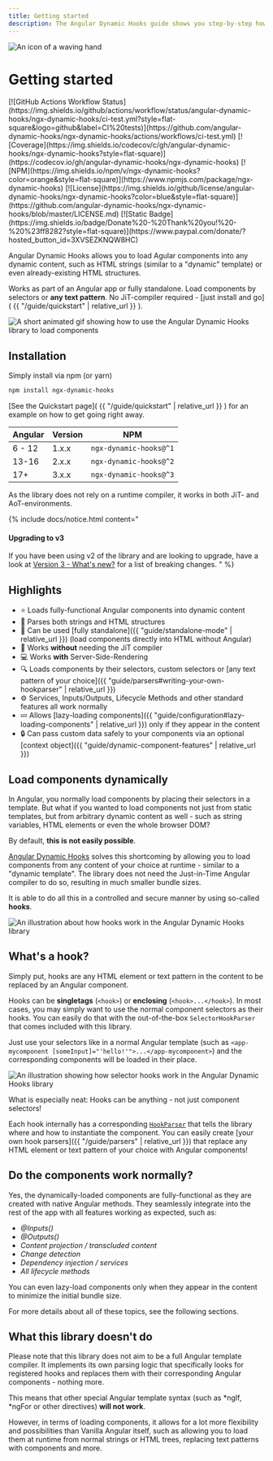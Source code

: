 ```yaml
---
title: Getting started
description: The Angular Dynamic Hooks guide shows you step-by-step how to install and use the library to load Angular components into dynamic content.
---
```


<div class="page-title">
  <img class="page-title-icon" src="{{ "/assets/images/icons/hand.svg"| relative_url }}" alt="An icon of a waving hand">
  <h1 class="page-title-text">Getting started</h1>
</div>

<div class="badges" markdown="1">
  [![GitHub Actions Workflow Status](https://img.shields.io/github/actions/workflow/status/angular-dynamic-hooks/ngx-dynamic-hooks/ci-test.yml?style=flat-square&logo=github&label=CI%20tests)](https://github.com/angular-dynamic-hooks/ngx-dynamic-hooks/actions/workflows/ci-test.yml)
  [![Coverage](https://img.shields.io/codecov/c/gh/angular-dynamic-hooks/ngx-dynamic-hooks?style=flat-square)](https://codecov.io/gh/angular-dynamic-hooks/ngx-dynamic-hooks)
  [![NPM](https://img.shields.io/npm/v/ngx-dynamic-hooks?color=orange&style=flat-square)](https://www.npmjs.com/package/ngx-dynamic-hooks)
  [![License](https://img.shields.io/github/license/angular-dynamic-hooks/ngx-dynamic-hooks?color=blue&style=flat-square)](https://github.com/angular-dynamic-hooks/ngx-dynamic-hooks/blob/master/LICENSE.md)
  [![Static Badge](https://img.shields.io/badge/Donate%20-%20Thank%20you!%20-%20%23ff8282?style=flat-square)](https://www.paypal.com/donate/?hosted_button_id=3XVSEZKNQW8HC)
</div>

Angular Dynamic Hooks allows you to load Agular components into any dynamic content, such as HTML strings (similar to a "dynamic" template) or even already-existing HTML structures. 

Works as part of an Angular app or fully standalone. Load components by selectors or **any text pattern**. No JiT-compiler required - [just install and go]( {{ "/guide/quickstart" | relative_url }} ).

![A short animated gif showing how to use the Angular Dynamic Hooks library to load components](https://github.com/angular-dynamic-hooks/ngx-dynamic-hooks/assets/12670925/ef27d405-4663-48a5-97b5-ca068d7b67d8)

## Installation

Simply install via npm (or yarn)

```sh
npm install ngx-dynamic-hooks
```

[See the Quickstart page]( {{ "/guide/quickstart" | relative_url }} ) for an example on how to get going right away.

| Angular | Version | NPM |
| --- | --- | --- |
| 6 - 12  | 1.x.x | `ngx-dynamic-hooks@^1` |
| 13-16  | 2.x.x | `ngx-dynamic-hooks@^2` |
| 17+  | 3.x.x | `ngx-dynamic-hooks@^3` |

As the library does not rely on a runtime compiler, it works in both JiT- and AoT-environments.

{% include docs/notice.html content="
  <h4>Upgrading to v3</h4>
  <span>If you have been using v2 of the library and are looking to upgrade, have a look at <a href='/guide/version-3-whats-new'>Version 3 - What's new?</a> for a list of breaking changes.</span>
" %}

## Highlights

* ⭐ Loads fully-functional Angular components into dynamic content
* 📖 Parses both strings and HTML structures
* 🚀 Can be used [fully standalone]({{ "guide/standalone-mode" | relative_url }}) (load components directly into HTML without Angular)
* 🏃 Works **without** needing the JiT compiler
* 💻 Works **with** Server-Side-Rendering
* 🔍 Loads components by their selectors, custom selectors or [any text pattern of your choice]({{ "guide/parsers#writing-your-own-hookparser" | relative_url }})
* ⚙️ Services, Inputs/Outputs, Lifecycle Methods and other standard features all work normally
* 💤 Allows [lazy-loading components]({{ "guide/configuration#lazy-loading-components" | relative_url }}) only if they appear in the content
* 🔒 Can pass custom data safely to your components via an optional [context object]({{ "guide/dynamic-component-features" | relative_url }})

## Load components dynamically

In Angular, you normally load components by placing their selectors in a template. But what if you wanted to load components not just from static templates, but from arbitrary dynamic content as well - such as string variables, HTML elements or even the whole browser DOM?

By default, **this is not easily possible**.

<a href="https://www.npmjs.com/package/ngx-dynamic-hooks" target="_blank">Angular Dynamic Hooks</a> solves this shortcoming by allowing you to load components from any content of your choice at runtime - similar to a "dynamic template". The library does not need the Just-in-Time Angular compiler to do so, resulting in much smaller bundle sizes. 

It is able to do all this in a controlled and secure manner by using so-called **hooks**.

![An illustration about how hooks work in the Angular Dynamic Hooks library](https://i.imgur.com/e9ygec4.png)

## What's a hook?

Simply put, hooks are any HTML element or text pattern in the content to be replaced by an Angular component. 

Hooks can be **singletags** (`<hook>`) or **enclosing** (`<hook>...</hook>`). In most cases, you may simply want to use the normal component selectors as their hooks. You can easily do that with the out-of-the-box `SelectorHookParser` that comes included with this library. 

Just use your selectors like in a normal Angular template (such as `<app-mycomponent [someInput]="'hello!'">...</app-mycomponent>`) and the corresponding components will be loaded in their place.

![An illustration showing how selector hooks work in the Angular Dynamic Hooks library](https://i.imgur.com/tjAX6uU.png)

What is especially neat: Hooks can be anything - not just component selectors! 

Each hook internally has a corresponding <a href="https://github.com/Angular-Dynamic-Hooks/ngx-dynamic-hooks/blob/1a94c3517235a2b2d571379d1cfce88958cb3f66/projects/ngx-dynamic-hooks/src/lib/interfacesPublic.ts#L51" target="_blank">`HookParser`</a> that tells the library where and how to instantiate the component. You can easily create [your own hook parsers]({{ "/guide/parsers" | relative_url }}) that replace any HTML element or text pattern of your choice with Angular components!

## Do the components work normally?

Yes, the dynamically-loaded components are fully-functional as they are created with native Angular methods. They seamlessly integrate into the rest of the app with all features working as expected, such as: 

* *@Inputs()*
* *@Outputs()*
* *Content projection / transcluded content*
* *Change detection*
* *Dependency injection / services*
* *All lifecycle methods*

You can even lazy-load components only when they appear in the content to minimize the initial bundle size.

For more details about all of these topics, see the following sections.

## What this library doesn't do

Please note that this library does not aim to be a full Angular template compiler. It implements its own parsing logic that specifically looks for registered hooks and replaces them with their corresponding Angular components - nothing more. 

This means that other special Angular template syntax (such as *ngIf, *ngFor or other directives) **will not work**.

However, in terms of loading components, it allows for a lot more flexibility and possibilities than Vanilla Angular itself, such as allowing you to load them at runtime from normal strings or HTML trees, replacing text patterns with components and more.